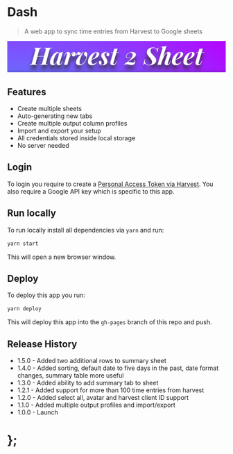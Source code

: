 # Dash

> A web app to sync time entries from Harvest to Google sheets

<p align="center"><img src="https://raw.githubusercontent.com/dominikwilkowski/harvest2sheet/released/app/assets/harvest2sheet.png" alt="Harvest2Sheet logo"></p>

## Features

- Create multiple sheets
- Auto-generating new tabs
- Create multiple output column profiles
- Import and export your setup
- All credentials stored inside local storage
- No server needed

## Login

To login you require to create a [Personal Access Token via Harvest](https://id.getharvest.com/developers).
You also require a Google API key which is specific to this app.

## Run locally

To run locally install all dependencies via `yarn` and run:

```sh
yarn start
```

This will open a new browser window.

## Deploy

To deploy this app you run:

```sh
yarn deploy
```

This will deploy this app into the `gh-pages` branch of this repo and push.

## Release History

- 1.5.0 - Added two additional rows to summary sheet
- 1.4.0 - Added sorting, default date to five days in the past, date format changes, summary table more useful
- 1.3.0 - Added ability to add summary tab to sheet
- 1.2.1 - Added support for more than 100 time entries from harvest
- 1.2.0 - Added select all, avatar and harvest client ID support
- 1.1.0 - Added multiple output profiles and import/export
- 1.0.0 - Launch

# };
